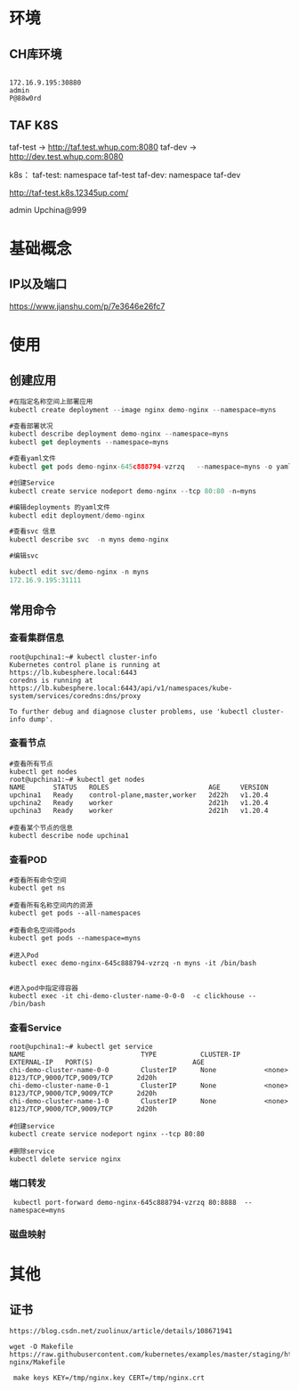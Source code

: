 # 环境

## CH库环境

```

172.16.9.195:30880
admin
P@88w0rd
```



## TAF K8S

taf-test -> http://taf.test.whup.com:8080
taf-dev -> http://dev.test.whup.com:8080

k8s：
taf-test: namespace taf-test
taf-dev: namespace taf-dev 



http://taf-test.k8s.12345up.com/  

admin  Upchina@999 



# 基础概念

## IP以及端口

https://www.jianshu.com/p/7e3646e26fc7



# 使用

## 创建应用

```javascript
#在指定名称空间上部署应用
kubectl create deployment --image nginx demo-nginx --namespace=myns

#查看部署状况
kubectl describe deployment demo-nginx --namespace=myns
kubectl get deployments --namespace=myns

#查看yaml文件
kubectl get pods demo-nginx-645c888794-vzrzq   --namespace=myns -o yaml

#创建Service
kubectl create service nodeport demo-nginx --tcp 80:80 -n=myns

#编辑deployments 的yaml文件
kubectl edit deployment/demo-nginx

#查看svc 信息
kubectl describe svc  -n myns demo-nginx

#编辑svc

kubectl edit svc/demo-nginx -n myns
172.16.9.195:31111

```





## 常用命令

### 查看集群信息

```
root@upchina1:~# kubectl cluster-info
Kubernetes control plane is running at https://lb.kubesphere.local:6443
coredns is running at https://lb.kubesphere.local:6443/api/v1/namespaces/kube-system/services/coredns:dns/proxy

To further debug and diagnose cluster problems, use 'kubectl cluster-info dump'.
```



### 查看节点

```
#查看所有节点
kubectl get nodes
root@upchina1:~# kubectl get nodes
NAME       STATUS   ROLES                         AGE     VERSION
upchina1   Ready    control-plane,master,worker   2d22h   v1.20.4
upchina2   Ready    worker                        2d21h   v1.20.4
upchina3   Ready    worker                        2d21h   v1.20.4

#查看某个节点的信息
kubectl describe node upchina1
```



### 查看POD

```
#查看所有命令空间
kubectl get ns

#查看所有名称空间内的资源
kubectl get pods --all-namespaces

#查看命名空间得pods
kubectl get pods --namespace=myns 

#进入Pod
kubectl exec demo-nginx-645c888794-vzrzq -n myns -it /bin/bash 


#进入pod中指定得容器
kubectl exec -it chi-demo-cluster-name-0-0-0  -c clickhouse -- /bin/bash
```



### 查看Service

```
root@upchina1:~# kubectl get service
NAME                             TYPE           CLUSTER-IP      EXTERNAL-IP   PORT(S)                         AGE
chi-demo-cluster-name-0-0        ClusterIP      None            <none>        8123/TCP,9000/TCP,9009/TCP      2d20h
chi-demo-cluster-name-0-1        ClusterIP      None            <none>        8123/TCP,9000/TCP,9009/TCP      2d20h
chi-demo-cluster-name-1-0        ClusterIP      None            <none>        8123/TCP,9000/TCP,9009/TCP      2d20h

#创建service
kubectl create service nodeport nginx --tcp 80:80 

#删除service
kubectl delete service nginx 
```



### 端口转发

```
 kubectl port-forward demo-nginx-645c888794-vzrzq 80:8888  --namespace=myns
```



### 磁盘映射





# 其他

## 证书

```
https://blog.csdn.net/zuolinux/article/details/108671941

wget -O Makefile https://raw.githubusercontent.com/kubernetes/examples/master/staging/https-nginx/Makefile

 make keys KEY=/tmp/nginx.key CERT=/tmp/nginx.crt 
```